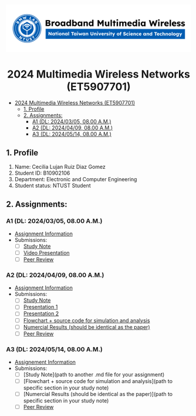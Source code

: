 ![](./assets/lab-logo.jpg)

# <center> 2024 Multimedia Wireless Networks (ET5907701) </center>

- [ 2024 Multimedia Wireless Networks (ET5907701) ](#-2024-multimedia-wireless-networks-et5907701-)
  - [1. Profile](#1-profile)
  - [2. Assignments:](#2-assignments)
    - [A1 (DL: 2024/03/05, 08.00 A.M.)](#a1-dl-20240305-0800-am)
    - [A2 (DL: 2024/04/09, 08.00 A.M.)](#a2-dl-20240409-0800-am)
    - [A3 (DL: 2024/05/14, 08.00 A.M.)](#a3-dl-20240514-0800-am)


## 1. Profile
1. Name: Cecilia Lujan Ruiz Diaz Gomez
2. Student ID: B10902106
3. Department: Electronic and Computer Engineering 
4. Student status: NTUST Student

## 2. Assignments:

### A1 (DL: 2024/03/05, 08.00 A.M.)
- [Assignment Information](https://github.com/bmw-ece-ntust/multimedia-wireless-network?tab=readme-ov-file#a1-deadline-35-0800-am)
- Submissions:
  - [ ] [Study Note](https://github.com/bmw-ece-ntust/multimedia-wireless-network/blob/2024-B10902106-Cecilia-Ruiz-Diaz/Study%20notes%20A1.md)
  - [ ] [Video Presentation](https://youtu.be/FGhClElBqto)
  - [ ] [Peer Review](https://forms.gle/tPVAdfAc4hBiUtg88)

### A2 (DL: 2024/04/09, 08.00 A.M.)
- [Assignment Information](https://github.com/bmw-ece-ntust/multimedia-wireless-network?tab=readme-ov-file#a2-deadline-49-0800-am)
- Submissions:
  - [ ] [Study Note](https://github.com/bmw-ece-ntust/multimedia-wireless-network/blob/2024-B10902106-Cecilia-Ruiz-Diaz/Study%20Notes%20A2.md)
  - [ ] [Presentation 1](https://www.canva.com/design/DAGAiAiclj8/-vMMJY9m3nIxpgqnknAJ3Q/edit?utm_content=DAGAiAiclj8&utm_campaign=designshare&utm_medium=link2&utm_source=sharebutton)
  - [ ] [Presentation 2](https://www.canva.com/design/DAGB4Bu5SJQ/dJrjJca36lVg9iJB_tQYuw/edit?utm_content=DAGB4Bu5SJQ&utm_campaign=designshare&utm_medium=link2&utm_source=sharebutton)
  - [ ] [Flowchart + source code for simulation and analysis](https://github.com/bmw-ece-ntust/multimedia-wireless-network/blob/2024-B10902106-Cecilia-Ruiz-Diaz/Study%20Notes%20A2.md)
  - [ ] [Numercial Results (should be identical as the paper)](https://github.com/bmw-ece-ntust/multimedia-wireless-network/blob/2024-B10902106-Cecilia-Ruiz-Diaz/Study%20Notes%20A2.md)
  - [ ] [Peer Review](https://forms.gle/njd22Apu7ZGTbKzJ7)

### A3 (DL: 2024/05/14, 08.00 A.M.)
- [Assignement Information](https://github.com/bmw-ece-ntust/multimedia-wireless-network?tab=readme-ov-file#a3-deadline-514-0800-am)
- Submissions:
  - [ ] [Study Note](path to another .md file for your assignment)
  - [ ] [Flowchart + source code for simulation and analysis](path to specific section in your study note)
  - [ ] [Numercial Results (should be identical as the paper)](path to specific section in your study note)
  - [ ] [Peer Review](https://forms.gle/yVtjYqxZyRgcjbeE8)
